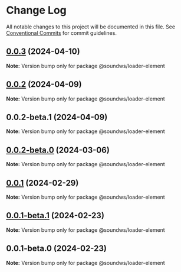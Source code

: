 # Change Log

All notable changes to this project will be documented in this file.
See [Conventional Commits](https://conventionalcommits.org) for commit guidelines.

## [0.0.3](https://github.com/sound-ws/loader-element/compare/@soundws/loader-element@0.0.2...@soundws/loader-element@0.0.3) (2024-04-10)

**Note:** Version bump only for package @soundws/loader-element





## [0.0.2](https://github.com/sound-ws/loader-element/compare/@soundws/loader-element@0.0.2-beta.1...@soundws/loader-element@0.0.2) (2024-04-09)

**Note:** Version bump only for package @soundws/loader-element





## 0.0.2-beta.1 (2024-04-09)

**Note:** Version bump only for package @soundws/loader-element





## [0.0.2-beta.0](https://github.com/sound-ws/loader-element/compare/@soundws/loader-element@0.0.1...@soundws/loader-element@0.0.2-beta.0) (2024-03-06)

**Note:** Version bump only for package @soundws/loader-element





## [0.0.1](https://github.com/sound-ws/loader-element/compare/@soundws/loader-element@0.0.1-beta.1...@soundws/loader-element@0.0.1) (2024-02-29)

**Note:** Version bump only for package @soundws/loader-element





## [0.0.1-beta.1](https://github.com/sound-ws/loader-element/compare/@soundws/loader-element@0.0.1-beta.0...@soundws/loader-element@0.0.1-beta.1) (2024-02-23)

**Note:** Version bump only for package @soundws/loader-element





## 0.0.1-beta.0 (2024-02-23)

**Note:** Version bump only for package @soundws/loader-element
